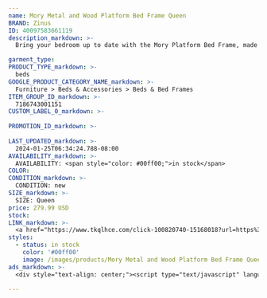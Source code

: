 ```yaml
---
name: Mory Metal and Wood Platform Bed Frame Queen
BRAND: Zinus
ID: 40097583661119
description_markdown: >-
  Bring your bedroom up to date with the Mory Platform Bed Frame, made with an industrial look, a hint of rustic beauty, and a price that’s easy on your wallet! A bold black metal frame complements its handsome wood finished headboard, giving your room a feel that’s both clean- cut and organic. Built with solid steel and a wood mattress platform, this foundation is designed to support and extend the life of any foam or spring mattress without the box spring. We’ve even left you over 10 inches of clearance space beneath the bed for extra storage.

garment_type:
PRODUCT_TYPE_markdown: >-
  beds
GOOGLE_PRODUCT_CATEGORY_NAME_markdown: >-
  Furniture > Beds & Accessories > Beds & Bed Frames
ITEM_GROUP_ID_markdown: >-
  7186743001151
CUSTOM_LABEL_0_markdown: >-
  
PROMOTION_ID_markdown: >-
  
LAST_UPDATED_markdown: >-
  2024-01-25T06:34:24.788-08:00
AVAILABILITY_markdown: >-
  AVAILABILITY: <span style="color: #00ff00;">in stock</span>
COLOR:
CONDITION_markdown: >-
  CONDITION: new
SIZE_markdown: >-
  SIZE: Queen
price: 279.99 USD
stock: 
LINK_markdown: >-
  <a href="https://www.tkqlhce.com/click-100820740-15168018?url=https%3A%2F%2Fwww.zinus.com%2Fproducts%2Fmory-metal-and-wood-platform-bed-frame%3Fvariant%3D40097583661119" target="_blank" style="display: inline-block; padding: 10px 20px; font-size: 16px; text-align: center; text-decoration: none; cursor: pointer; border: 1px solid #3498db; color: #3498db; background-color: #fff; border-radius: 5px; transition: background-color 0.3s;">Go to Product</a>
styles:
  - status: in stock
    color: '#00ff00'
    image: /images/products/Mory Metal and Wood Platform Bed Frame Queen/MoryWood-MetalPBw-HBD-Brown_zinus.com_-1.jpg
ads_markdown: >-
  <div style="text-align: center;"><script type="text/javascript" language="javascript" src="https://www.anrdoezrs.net/placeholder-52386842?target=_top&mouseover=N"></script></div>

---
```

